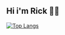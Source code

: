 ## Hi i'm Rick 🦀🦕


[![Top Langs](https://github-readme-stats.vercel.app/api/top-langs/?username=rickyraz&hide=html,scss,css,javacript&layout=compact)](https://github.com/rickyraz/github-readme-stats)

<!---
rickyraz/rickyraz is a ✨ special ✨ repository because its `README.md` (this file) appears on your GitHub profile.
You can click the Preview link to take a look at your changes.
--->
